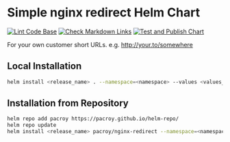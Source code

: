 # Simple nginx redirect Helm Chart

[![Lint Code Base](https://github.com/pacroy/nginx-redirect-helm/actions/workflows/linter.yml/badge.svg)](https://github.com/pacroy/nginx-redirect-helm/actions/workflows/linter.yml)
[![Check Markdown Links](https://github.com/pacroy/nginx-redirect-helm/actions/workflows/markdown-link-check.yml/badge.svg)](https://github.com/pacroy/nginx-redirect-helm/actions/workflows/markdown-link-check.yml)
[![Test and Publish Chart](https://github.com/pacroy/nginx-redirect-helm/actions/workflows/test-and-publish.yml/badge.svg)](https://github.com/pacroy/nginx-redirect-helm/actions/workflows/test-and-publish.yml)

For your own customer short URLs. e.g. http://your.to/somewhere

## Local Installation

```sh
helm install <release_name> . --namespace=<namespace> --values <values_file>
```

## Installation from Repository

```sh
helm repo add pacroy https://pacroy.github.io/helm-repo/
helm repo update
helm install <release_name> pacroy/nginx-redirect --namespace=<namespace> --values <values_file>
```
